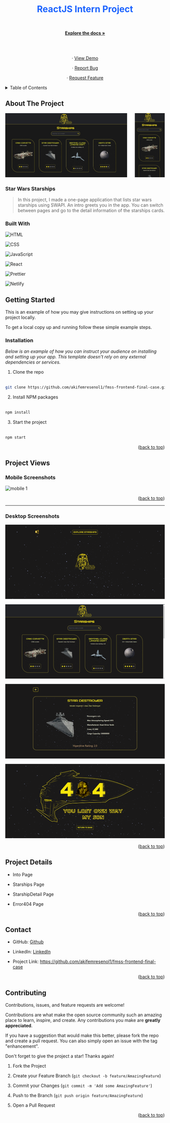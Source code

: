 <br  />

<div  align="center"  id="readme-top">

<h1  align="center"  style="color:#1d64ff" >ReactJS Intern Project</h1>

<p  align="center">

<br  />

<a  href="https://github.com/akifemresenol1/weather-app"><strong>Explore the docs »</strong></a>

<br  />

<br  />

· <a  target="_blank"  href="https://starwars-fmss-akifemresenol.netlify.app">View Demo</a>

· <a  href="https://github.com/akifemresenol1/fmss-frontend-final-case/issues">Report Bug</a>

· <a  href="https://github.com/akifemresenol1/fmss-frontend-final-case/issues">Request Feature</a>

</p>

</div>

<details>

<summary>Table of Contents</summary>

<ol>

<li>

<a  href="#about-the-project">About The Project</a>

<ul>

<li><a  href="#built-with">Built With</a></li>

</ul>

</li>

<li>

<a  href="#getting-started">Getting Started</a>

<ul>

<li><a  href="#installation">Installation</a></li>

</ul>

</li>

<li>  <a  href="#project-views">Project Wiews</a>

<ul>

<li>  <a  href="#mobile-screenshots">Mobile Screenshots</a>

</li>

<li>

<a  href="#desktop-screenshots">Desktop Screenshots</a>

</li>

</ul>

</li>

<li>  <a  href="#project-details">Project Details</a></li>

<li><a  href="#contributing">Contributing</a></li>

<li><a  href="#contact">Contact</a></li>

</ol>

</details>

## About The Project

![FMSS frontend practicum final case ](https://github.com/akifemresenol1/fmss-frontend-final-case/blob/main/screenshots/projects-wiew.png)

### Star Wars Starships

> In this project, I made a one-page application that lists star wars starships using SWAPI. An intro greets you in the app. You can switch between pages and go to the detail information of the starships cards.

### Built With

![HTML](https://img.shields.io/badge/HTML-239120?style=for-the-badge&logo=html5&logoColor=#e34c26)

![CSS](https://img.shields.io/badge/CSS-239120?&style=for-the-badge&logo=css3&logoColor=#264de4)

![JavaScript](https://img.shields.io/badge/javascript-%23323330.svg?style=for-the-badge&logo=javascript&logoColor=%23F7DF1E)

![React](https://img.shields.io/badge/react-%2320232a.svg?style=for-the-badge&logo=react&logoColor=%2361DAFB)

![Prettier](https://img.shields.io/badge/prettier-1A2C34?style=for-the-badge&logo=prettier&logoColor=F7BA3E)

![Netlify](https://img.shields.io/badge/netlify-%23000000.svg?style=for-the-badge&logo=netlify&logoColor=#00C7B7)

## Getting Started

This is an example of how you may give instructions on setting up your project locally.

To get a local copy up and running follow these simple example steps.

### Installation

_Below is an example of how you can instruct your audience on installing and setting up your app. This template doesn't rely on any external dependencies or services._

1. Clone the repo

```sh

git clone https://github.com/akifemresenol1/fmss-frontend-final-case.git

```

2. Install NPM packages

```sh

npm install

```

3. Start the project

```sh

npm start

```

<p  align="right">(<a  href="#readme-top">back to top</a>)</p>

## Project Views

### Mobile Screenshots

![mobile 1](https://github.com/akifemresenol1/fmss-frontend-final-case/blob/main/screenshots/mobile-screenshots.png)

<p  align="right">(<a  href="#readme-top">back to top</a>)</p>

<hr/>

### Desktop Screenshots

![desktop 1](https://github.com/akifemresenol1/fmss-frontend-final-case/blob/main/screenshots/desktop-intro.png)

![desktop 2](https://github.com/akifemresenol1/fmss-frontend-final-case/blob/main/screenshots/desktop-starships.png)

![desktop 3](https://github.com/akifemresenol1/fmss-frontend-final-case/blob/main/screenshots/desktop-starship-detail.png)

![desktop 4](https://github.com/akifemresenol1/fmss-frontend-final-case/blob/main/screenshots/Error404.png)

<p  align="right">(<a  href="#readme-top">back to top</a>)</p>

## Project Details

- Into Page

- Starships Page

- StarshipDetail Page

- Error404 Page

<p  align="right">(<a  href="#readme-top">back to top</a>)</p>

## Contact

- GitHub: [Github](https://github.com/akifemresenol1 "my github profile")

- LinkedIn: [LinkedIn](https://www.linkedin.com/in/akif-emre-şenol/)

- Project Link: https://github.com/akifemresenol1/fmss-frontend-final-case

<p  align="right">(<a  href="#readme-top">back to top</a>)</p>

<!-- ## 👤 My Links -->

## Contributing

Contributions, issues, and feature requests are welcome!

Contributions are what make the open source community such an amazing place to learn, inspire, and create. Any contributions you make are **greatly appreciated**.

If you have a suggestion that would make this better, please fork the repo and create a pull request. You can also simply open an issue with the tag "enhancement".

Don't forget to give the project a star! Thanks again!

1. Fork the Project

2. Create your Feature Branch (`git checkout -b feature/AmazingFeature`)

3. Commit your Changes (`git commit -m 'Add some AmazingFeature'`)

4. Push to the Branch (`git push origin feature/AmazingFeature`)

5. Open a Pull Request

<p  align="right">(<a  href="#readme-top">back to top</a>)</p>
